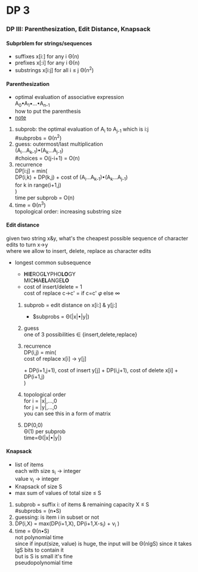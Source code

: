 # DP 3

### DP III: Parenthesization, Edit Distance, Knapsack

#### Subprblem for strings/sequences

- suffixes x[i:] for any i   Θ(n)
- prefixes x[:i] for any i   Θ(n)
- substrings x[i:j] for all i ≤ j   Θ(n<sup>2</sup>)

#### Parenthesization

- optimal evaluation of associative expression  
  A<sub>0</sub>•A<sub>1</sub>•...•A<sub>n-1</sub>  
  how to put the parenthesis
- [note](https://ocw.mit.edu/courses/electrical-engineering-and-computer-science/6-006-introduction-to-algorithms-fall-2011/lecture-videos/MIT6_006F11_lec21.pdf)

1. subprob: the optimal evaluation of A<sub>i</sub> to A<sub>j-1</sub> which is i:j  
   #subprobs = Θ(n<sup>2</sup>)
2. guess: outermost/last multiplication  
   (A<sub>i</sub>...A<sub>k-1</sub>)•(A<sub>k</sub>...A<sub>j-1</sub>)  
   #choices = O(j-i+1) = O(n)  
3. recurrence  
   DP[i:j] = min(  
   DP(i,k) + DP(k,j) + cost of (A<sub>i</sub>...A<sub>k-1</sub>)•(A<sub>k</sub>...A<sub>j-1</sub>)  
   for k in range(i+1,j)  
   )  
   time per subprob = O(n)
4. time = Θ(n<sup>3</sup>)  
   topological order: increasing substring size

#### Edit distance

given two string x&y, what's the cheapest possible sequence of character edits to turn x->y  
where we allow to insert, delete, replace as character edits

- longest common subsequence

  - **H**I**E**ROG**L**YPHO**LO**GY  
    MIC**H**A**EL**ANGE**LO**
  - cost of insert/delete = 1  
    cost of replace c->c' = if c=c' 𝜑 else ∞

  1. subprob = edit distance on x[i:] & y[j:] 

     - $subprobs = Θ(|x|•|y|)

  2. guess  
     one of 3 possibilities ∈ {insert,delete,replace}

  3. recurrence  
     DP(i,j) = min(  
     cost of replace x[i] -> y[j]   

     \+ DP(i+1,j+1), cost of insert y[j] + DP(i,j+1), cost of delete x[i] + DP(i+1,j)  
     )

  4. topological order  
     for i = |x|,...,0  
         for j = |y|,...,0  
     you can see this in a form of matrix

  5. DP(0,0)  
     Θ(1) per subprob  
     time=Θ(|x|•|y|)

#### Knapsack

- list of items  
  each with size s<sub>i</sub> -> integer  
                    value v<sub>i</sub> -> integer
- Knapsack of size S
- max sum of values of total size ≤ S

1. subprob = suffix i: of items & remaining capacity X ≤ S  
   \#subprobs = (n•S)  
2. guessing: is item i in subset or not
3. DP(i,X) = max(DP(i+1,X), DP(i+1,X-s<sub>i</sub>) + v<sub>i</sub> )
4. time = Θ(n•S)  
   not polynomial time  
   since if input(size, value) is huge, the input will be Θ(nlgS) since it takes lgS bits to contain it  
   but is S is small it's fine  
   pseudopolynomial time

